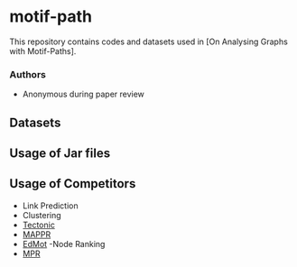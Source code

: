 # motif-path

This repository contains codes and datasets used in [On Analysing Graphs with Motif-Paths].


### Authors 

- Anonymous during paper review

## Datasets

## Usage of Jar files 


## Usage of Competitors

- Link Prediction
- Clustering
- [Tectonic](https://github.com/tsourolampis/tectonic) 
- [MAPPR](http://snap.stanford.edu/mappr/)
- [EdMot](https://github.com/benedekrozemberczki/EdMot) 
-Node Ranking
- [MPR](https://github.com/HKUST-KnowComp/Motifbased-PageRank) 
